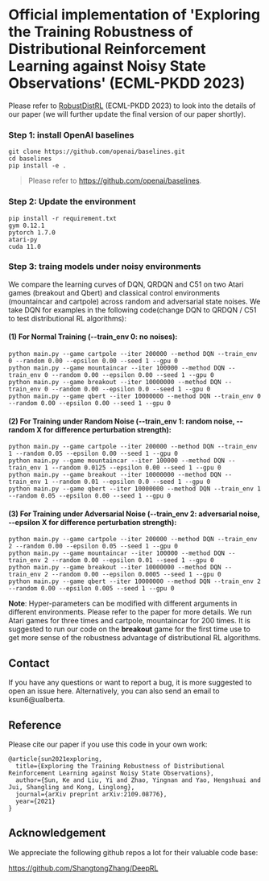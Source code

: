 # Official implementation of 'Exploring the Training Robustness of Distributional Reinforcement Learning against Noisy State Observations' (ECML-PKDD 2023)

Please refer to [RobustDistRL](https://arxiv.org/abs/2109.08776) (ECML-PKDD 2023) to look into the details of our paper (we will further update the final version of our paper shortly).


### Step 1: install OpenAI baselines
```
git clone https://github.com/openai/baselines.git
cd baselines
pip install -e .
```
> Please refer to https://github.com/openai/baselines.

### Step 2: Update the environment

```
pip install -r requirement.txt
gym 0.12.1  
pytorch 1.7.0  
atari-py
cuda 11.0
```

### Step 3: traing models under noisy environments

We compare the learning curves of DQN, QRDQN and C51 on two Atari games (breakout and Qbert) and classical control environments (mountaincar and cartpole) across random and adversarial state noises. We take DQN for examples in the following code(change DQN to QRDQN / C51 to test distributional RL algorithms):

#### (1) For Normal Training (--train_env 0: no noises):
```
python main.py --game cartpole --iter 200000 --method DQN --train_env 0 --random 0.00 --epsilon 0.00 --seed 1 --gpu 0
python main.py --game mountaincar --iter 100000 --method DQN --train_env 0 --random 0.00 --epsilon 0.00 --seed 1 --gpu 0
python main.py --game breakout --iter 10000000 --method DQN --train_env 0 --random 0.00 --epsilon 0.0 --seed 1 --gpu 0
python main.py --game qbert --iter 10000000 --method DQN --train_env 0 --random 0.00 --epsilon 0.00 --seed 1 --gpu 0
```
#### (2) For Training under Random Noise (--train_env 1: random noise, --random X for difference perturbation strength):
```
python main.py --game cartpole --iter 200000 --method DQN --train_env 1 --random 0.05 --epsilon 0.00 --seed 1 --gpu 0
python main.py --game mountaincar --iter 100000 --method DQN --train_env 1 --random 0.0125 --epsilon 0.00 --seed 1 --gpu 0
python main.py --game breakout --iter 10000000 --method DQN --train_env 1 --random 0.01 --epsilon 0.0 --seed 1 --gpu 0
python main.py --game qbert --iter 10000000 --method DQN --train_env 1 --random 0.05 --epsilon 0.00 --seed 1 --gpu 0
```

#### (3) For Training under Adversarial Noise (--train_env 2: adversarial noise, --epsilon X for difference perturbation strength):
```
python main.py --game cartpole --iter 200000 --method DQN --train_env 2 --random 0.00 --epsilon 0.05 --seed 1 --gpu 0
python main.py --game mountaincar --iter 100000 --method DQN --train_env 2 --random 0.00 --epsilon 0.01 --seed 1 --gpu 0
python main.py --game breakout --iter 10000000 --method DQN --train_env 2 --random 0.00 --epsilon 0.0005 --seed 1 --gpu 0
python main.py --game qbert --iter 10000000 --method DQN --train_env 2 --random 0.00 --epsilon 0.005 --seed 1 --gpu 0
```

**Note**: Hyper-parameters can be modified with different arguments in different environments. Please refer to the paper for more details. We run Atari games for three times and cartpole, mountaincar for 200 times. It is suggested to run our code on the **breakout** game for the first time use to get more sense of the robustness advantage of distributional RL algorithms.

## Contact

If you have any questions or want to report a bug, it is more suggested to open an issue here. Alternatively, you can also send an email to ksun6@ualberta.

## Reference
Please cite our paper if you use this code in your own work:
```
@article{sun2021exploring,
  title={Exploring the Training Robustness of Distributional Reinforcement Learning against Noisy State Observations},
  author={Sun, Ke and Liu, Yi and Zhao, Yingnan and Yao, Hengshuai and Jui, Shangling and Kong, Linglong},
  journal={arXiv preprint arXiv:2109.08776},
  year={2021}
}
```

## Acknowledgement
We appreciate the following github repos a lot for their valuable code base:

https://github.com/ShangtongZhang/DeepRL
